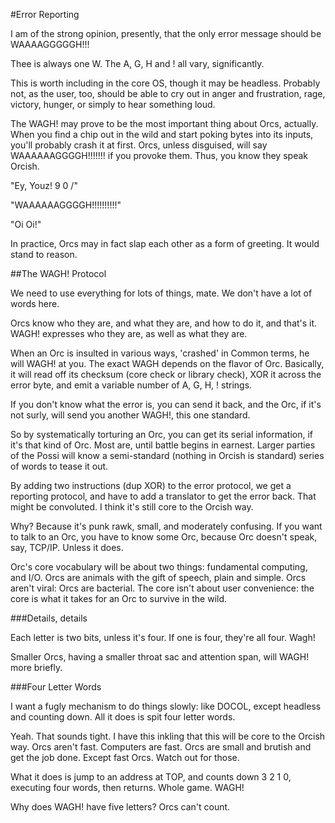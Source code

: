 #Error Reporting

I am of the strong opinion, presently, that the only error message should be WAAAAGGGGGH!!!

Thee is always one W. The A, G, H and ! all vary, significantly. 

This is worth including in the core OS, though it may be headless. Probably not, as the user, too, should be able to cry out in anger and frustration, rage, victory, hunger, or simply to hear something loud.

The WAGH! may prove to be the most important thing about Orcs, actually. When you find a chip out in the wild and start poking bytes into its inputs, you'll probably crash it at first. Orcs, unless disguised, will say WAAAAAAGGGGH!!!!!!! if you provoke them. Thus, you know they speak Orcish. 

"Ey, Youz! 9 0 /"

"WAAAAAAGGGGH!!!!!!!!!!"

"Oi Oi!"

In practice, Orcs may in fact slap each other as a form of greeting. It would stand to reason. 

##The WAGH! Protocol

We need to use everything for lots of things, mate. We don't have a lot of words here.

Orcs know who they are, and what they are, and how to do it, and that's it. WAGH! expresses who they are, as well as what they are.

When an Orc is insulted in various ways, 'crashed' in Common terms, he will WAGH! at you. The exact WAGH depends on the flavor of Orc. Basically, it will read off its checksum (core check or library check), XOR it across the error byte, and emit a variable number of A, G, H, ! strings. 

If you don't know what the error is, you can send it back, and the Orc, if it's not surly, will send you another WAGH!, this one standard.

So by systematically torturing an Orc, you can get its serial information, if it's that kind of Orc. Most are, until battle begins in earnest. Larger parties of the Possi will know a semi-standard (nothing in Orcish is standard) series of words to tease it out. 

By adding two instructions (dup XOR) to the error protocol, we get a reporting protocol, and have to add a translator to get the error back. That might be convoluted. I think it's still core to the Orcish way. 

Why? Because it's punk rawk, small, and moderately confusing. If you want to talk to an Orc, you have to know some Orc, because Orc doesn't speak, say, TCP/IP. Unless it does.

Orc's core vocabulary will be about two things: fundamental computing, and I/O. Orcs are animals with the gift of speech, plain and simple. Orcs aren't viral: Orcs are bacterial. The core isn't about user convenience: the core is what it takes for an Orc to survive in the wild. 

###Details, details

Each letter is two bits, unless it's four. If one is four, they're all four. Wagh!

Smaller Orcs, having a smaller throat sac and attention span, will WAGH! more briefly. 


###Four Letter Words

I want a fugly mechanism to do things slowly: like DOCOL, except headless and counting down. All it does is spit four letter words. 

Yeah. That sounds tight. I have this inkling that this will be core to the Orcish way. Orcs aren't fast. Computers are fast. Orcs are small and brutish and get the job done. Except fast Orcs. Watch out for those. 

What it does is jump to an address at TOP, and counts down 3 2 1 0, executing four words, then returns. Whole game. WAGH!

Why does WAGH! have five letters? Orcs can't count. 

